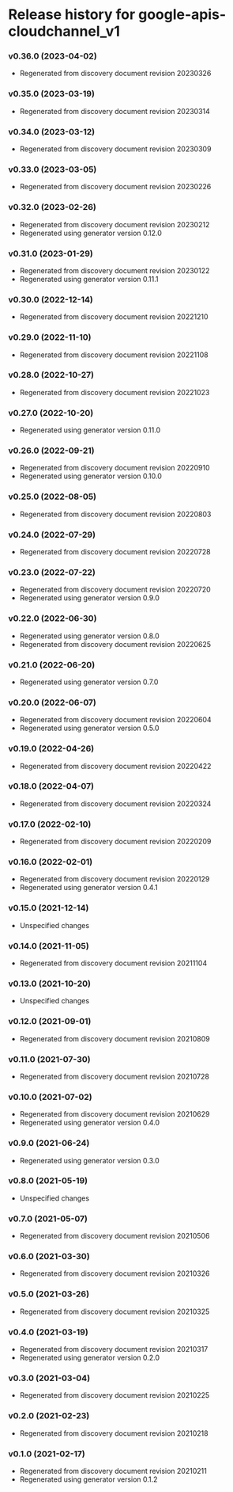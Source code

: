 # Release history for google-apis-cloudchannel_v1

### v0.36.0 (2023-04-02)

* Regenerated from discovery document revision 20230326

### v0.35.0 (2023-03-19)

* Regenerated from discovery document revision 20230314

### v0.34.0 (2023-03-12)

* Regenerated from discovery document revision 20230309

### v0.33.0 (2023-03-05)

* Regenerated from discovery document revision 20230226

### v0.32.0 (2023-02-26)

* Regenerated from discovery document revision 20230212
* Regenerated using generator version 0.12.0

### v0.31.0 (2023-01-29)

* Regenerated from discovery document revision 20230122
* Regenerated using generator version 0.11.1

### v0.30.0 (2022-12-14)

* Regenerated from discovery document revision 20221210

### v0.29.0 (2022-11-10)

* Regenerated from discovery document revision 20221108

### v0.28.0 (2022-10-27)

* Regenerated from discovery document revision 20221023

### v0.27.0 (2022-10-20)

* Regenerated using generator version 0.11.0

### v0.26.0 (2022-09-21)

* Regenerated from discovery document revision 20220910
* Regenerated using generator version 0.10.0

### v0.25.0 (2022-08-05)

* Regenerated from discovery document revision 20220803

### v0.24.0 (2022-07-29)

* Regenerated from discovery document revision 20220728

### v0.23.0 (2022-07-22)

* Regenerated from discovery document revision 20220720
* Regenerated using generator version 0.9.0

### v0.22.0 (2022-06-30)

* Regenerated using generator version 0.8.0
* Regenerated from discovery document revision 20220625

### v0.21.0 (2022-06-20)

* Regenerated using generator version 0.7.0

### v0.20.0 (2022-06-07)

* Regenerated from discovery document revision 20220604
* Regenerated using generator version 0.5.0

### v0.19.0 (2022-04-26)

* Regenerated from discovery document revision 20220422

### v0.18.0 (2022-04-07)

* Regenerated from discovery document revision 20220324

### v0.17.0 (2022-02-10)

* Regenerated from discovery document revision 20220209

### v0.16.0 (2022-02-01)

* Regenerated from discovery document revision 20220129
* Regenerated using generator version 0.4.1

### v0.15.0 (2021-12-14)

* Unspecified changes

### v0.14.0 (2021-11-05)

* Regenerated from discovery document revision 20211104

### v0.13.0 (2021-10-20)

* Unspecified changes

### v0.12.0 (2021-09-01)

* Regenerated from discovery document revision 20210809

### v0.11.0 (2021-07-30)

* Regenerated from discovery document revision 20210728

### v0.10.0 (2021-07-02)

* Regenerated from discovery document revision 20210629
* Regenerated using generator version 0.4.0

### v0.9.0 (2021-06-24)

* Regenerated using generator version 0.3.0

### v0.8.0 (2021-05-19)

* Unspecified changes

### v0.7.0 (2021-05-07)

* Regenerated from discovery document revision 20210506

### v0.6.0 (2021-03-30)

* Regenerated from discovery document revision 20210326

### v0.5.0 (2021-03-26)

* Regenerated from discovery document revision 20210325

### v0.4.0 (2021-03-19)

* Regenerated from discovery document revision 20210317
* Regenerated using generator version 0.2.0

### v0.3.0 (2021-03-04)

* Regenerated from discovery document revision 20210225

### v0.2.0 (2021-02-23)

* Regenerated from discovery document revision 20210218

### v0.1.0 (2021-02-17)

* Regenerated from discovery document revision 20210211
* Regenerated using generator version 0.1.2

